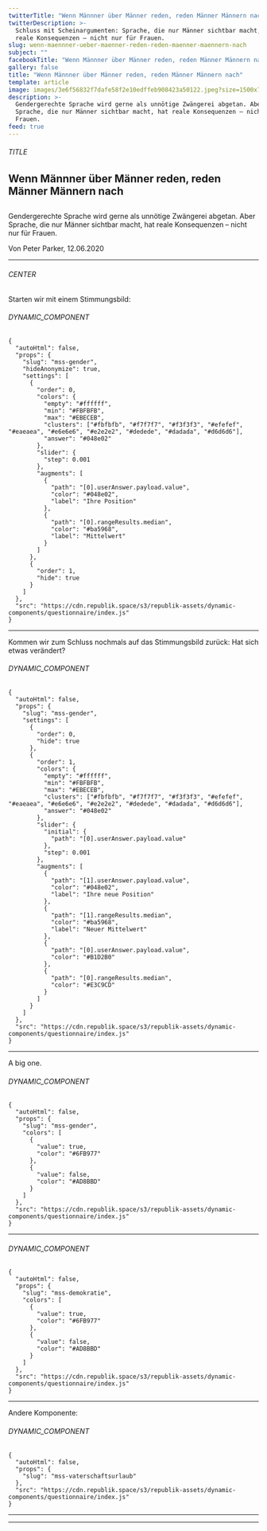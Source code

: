 ```yaml
---
twitterTitle: "Wenn Männner über Männer reden, reden Männer Männern nach"
twitterDescription: >-
  Schluss mit Scheinargumenten: Sprache, die nur Männer sichtbar macht, hat
  reale Konsequenzen – nicht nur für Frauen.
slug: wenn-maennner-ueber-maenner-reden-reden-maenner-maennern-nach
subject: ""
facebookTitle: "Wenn Männner über Männer reden, reden Männer Männern nach"
gallery: false
title: "Wenn Männner über Männer reden, reden Männer Männern nach"
template: article
image: images/3e6f56832f7dafe58f2e10edffeb908423a50122.jpeg?size=1500x750
description: >-
  Gendergerechte Sprache wird gerne als unnötige Zwängerei abgetan. Aber
  Sprache, die nur Männer sichtbar macht, hat reale Konsequenzen – nicht nur für
  Frauen.
feed: true
---
```


<section><h6>TITLE</h6>

# Wenn Männner über Männer reden, reden Männer Männern nach

## 

Gendergerechte Sprache wird gerne als unnötige Zwängerei abgetan. Aber Sprache, die nur Männer sichtbar macht, hat reale Konsequenzen – nicht nur für Frauen.

Von Peter Parker, 12.06.2020

<hr /></section>

<section><h6>CENTER</h6>

Starten wir mit einem Stimmungsbild:

<section><h6>DYNAMIC_COMPONENT</h6>

```
{
  "autoHtml": false,
  "props": {
    "slug": "mss-gender",
    "hideAnonymize": true,
    "settings": [
      {
        "order": 0,
        "colors": {
          "empty": "#ffffff",
          "min": "#FBFBFB",
          "max": "#EBECEB",
          "clusters": ["#fbfbfb", "#f7f7f7", "#f3f3f3", "#efefef", "#eaeaea", "#e6e6e6", "#e2e2e2", "#dedede", "#dadada", "#d6d6d6"],
          "answer": "#048e02"
        },
        "slider": {
          "step": 0.001
        },
        "augments": [
          {
            "path": "[0].userAnswer.payload.value",
            "color": "#048e02",
            "label": "Ihre Position"
          },
          {
            "path": "[0].rangeResults.median",
            "color": "#ba5968",
            "label": "Mittelwert"
          }
        ]
      },
      {
        "order": 1,
        "hide": true
      }
    ]
  },
  "src": "https://cdn.republik.space/s3/republik-assets/dynamic-components/questionnaire/index.js"
}
```

<hr /></section>

Kommen wir zum Schluss nochmals auf das Stimmungs­bild zurück: Hat sich etwas verändert?

<section><h6>DYNAMIC_COMPONENT</h6>

```
{
  "autoHtml": false,
  "props": {
    "slug": "mss-gender",
    "settings": [
      {
        "order": 0,
        "hide": true
      },
      {
        "order": 1,
        "colors": {
          "empty": "#ffffff",
          "min": "#FBFBFB",
          "max": "#EBECEB",
          "clusters": ["#fbfbfb", "#f7f7f7", "#f3f3f3", "#efefef", "#eaeaea", "#e6e6e6", "#e2e2e2", "#dedede", "#dadada", "#d6d6d6"],
          "answer": "#048e02"
        },
        "slider": {
          "initial": {
            "path": "[0].userAnswer.payload.value"
          },
          "step": 0.001
        },
        "augments": [
          {
            "path": "[1].userAnswer.payload.value",
            "color": "#048e02",
            "label": "Ihre neue Position"
          },
          {
            "path": "[1].rangeResults.median",
            "color": "#ba5968",
            "label": "Neuer Mittelwert"
          },
          {
            "path": "[0].userAnswer.payload.value",
            "color": "#B1D2B0"
          },
          {
            "path": "[0].rangeResults.median",
            "color": "#E3C9CD"
          }
        ]
      }
    ]
  },
  "src": "https://cdn.republik.space/s3/republik-assets/dynamic-components/questionnaire/index.js"
}
```

<hr /></section>

A big one.

<section><h6>DYNAMIC_COMPONENT</h6>

```
{
  "autoHtml": false,
  "props": {
    "slug": "mss-gender",
    "colors": [
      {
        "value": true,
        "color": "#6FB977"
      },
      {
        "value": false,
        "color": "#AD8BBD"
      }
    ]
  },
  "src": "https://cdn.republik.space/s3/republik-assets/dynamic-components/questionnaire/index.js"
}
```

<hr /></section>

<section><h6>DYNAMIC_COMPONENT</h6>

```
{
  "autoHtml": false,
  "props": {
    "slug": "mss-demokratie",
    "colors": [
      {
        "value": true,
        "color": "#6FB977"
      },
      {
        "value": false,
        "color": "#AD8BBD"
      }
    ]
  },
  "src": "https://cdn.republik.space/s3/republik-assets/dynamic-components/questionnaire/index.js"
}
```

<hr /></section>

Andere Komponente:

<section><h6>DYNAMIC_COMPONENT</h6>

```
{
  "autoHtml": false,
  "props": {
    "slug": "mss-vaterschaftsurlaub"
  },
  "src": "https://cdn.republik.space/s3/republik-assets/dynamic-components/questionnaire/index.js"
}
```

<hr /></section>

<hr /></section>